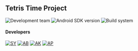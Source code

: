 ## Tetris Time Project
![Development team](https://img.shields.io/badge/Developed%20by-CuteCode-%234287f7)
![Android SDK version](https://img.shields.io/badge/Android%20SDK-v29-%236DB33F)
![Build system](https://img.shields.io/badge/Building%20System-Gradle-%2313a7cd)
#### Developers
[![SY](https://img.shields.io/badge/Sergei%20Yurov%20-%23b50707)](https://github.com/Serjik-Developer)
[![AB](https://img.shields.io/badge/Andrey%20Belyakov%20-%23b50707)](https://github.com/insidethehearts)
[![AK](https://img.shields.io/badge/Aleksandr%20Komarov%20-%23b50707)](https://github.com/KESHAIT)
[![AP](https://img.shields.io/badge/Artem%20Potapov%20-%23b50707)](https://github.com/Artem-tes)
